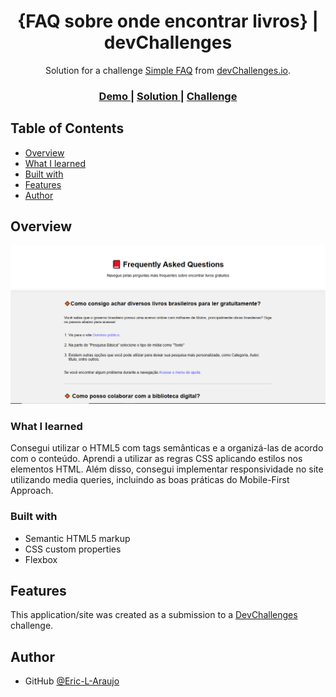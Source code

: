 <!-- Please update value in the {}  -->

<h1 align="center">{FAQ sobre onde encontrar livros} | devChallenges</h1>

<div align="center">
   Solution for a challenge <a href="https://devchallenges.io/challenge/simple-faq-challenge" target="_blank">Simple FAQ</a> from <a href="http://devchallenges.io" target="_blank">devChallenges.io</a>.
</div>

<div align="center">
  <h3>
    <a href="https://eric-l-araujo.github.io/faq-simples-livros/">
      Demo
    </a>
    <span> | </span>
    <a href="https://your-url-to-the-solution](https://devchallenges.io/solution/51222">
      Solution
    </a>
    <span> | </span>
    <a href="https://devchallenges.io/challenge/simple-faq-challenge">
      Challenge
    </a>
  </h3>
</div>

<!-- TABLE OF CONTENTS -->

## Table of Contents

- [Overview](#overview)
- [What I learned](#what-i-learned)
- [Built with](#built-with)
- [Features](#features)
- [Author](#author)

<!-- OVERVIEW -->

## Overview

<!-- ![screenshot](https://user-images.githubusercontent.com/16707738/92399059-5716eb00-f132-11ea-8b14-bcacdc8ec97b.png) -->
![screenshot](resources/image.png)

<!--
Introduce your projects by taking a screenshot or a gif. Try to tell visitors a story about your project by answering:

- What have you learned/improved?
- Your wisdom? :)
-->

### What I learned

Consegui utilizar o HTML5 com tags semânticas e a organizá-las de acordo com o conteúdo. Aprendi a utilizar as regras CSS aplicando estilos nos elementos HTML. Além disso,  consegui implementar responsividade no site utilizando media queries, incluindo as boas práticas do Mobile-First Approach.

### Built with

<!-- This section should list any major frameworks that you built your project using. Here are a few examples.-->

- Semantic HTML5 markup
- CSS custom properties
- Flexbox

## Features

<!-- List the features of your application or follow the template. Don't share the figma file here :) -->

This application/site was created as a submission to a [DevChallenges](https://devchallenges.io/challenges-dashboard) challenge.

## Author
- GitHub [@Eric-L-Araujo](https://{github.com/Eric-L-Araujo})
